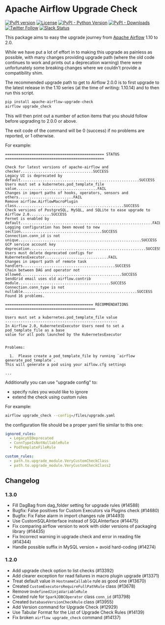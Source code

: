 <!--
 Licensed to the Apache Software Foundation (ASF) under one
 or more contributor license agreements.  See the NOTICE file
 distributed with this work for additional information
 regarding copyright ownership.  The ASF licenses this file
 to you under the Apache License, Version 2.0 (the
 "License"); you may not use this file except in compliance
 with the License.  You may obtain a copy of the License at

   http://www.apache.org/licenses/LICENSE-2.0

 Unless required by applicable law or agreed to in writing,
 software distributed under the License is distributed on an
 "AS IS" BASIS, WITHOUT WARRANTIES OR CONDITIONS OF ANY
 KIND, either express or implied.  See the License for the
 specific language governing permissions and limitations
 under the License.
-->

# Apache Airflow Upgrade Check

[![PyPI version](https://badge.fury.io/py/apache-airflow-upgrade-check.svg)](https://badge.fury.io/py/apache-airflow-upgrade-check)
[![License](http://img.shields.io/:license-Apache%202-blue.svg)](http://www.apache.org/licenses/LICENSE-2.0.txt)
[![PyPI - Python Version](https://img.shields.io/pypi/pyversions/apache-airflow-upgrade-check.svg)](https://pypi.org/project/apache-airflow-upgrade-check/)
[![PyPI - Downloads](https://img.shields.io/pypi/dm/apache-airflow-upgrade-check)](https://pypi.org/project/apache-airflow-upgrade-check/)
[![Twitter Follow](https://img.shields.io/twitter/follow/ApacheAirflow.svg?style=social&label=Follow)](https://twitter.com/ApacheAirflow)
[![Slack Status](https://img.shields.io/badge/slack-join_chat-white.svg?logo=slack&style=social)](https://s.apache.org/airflow-slack)

This package aims to easy the upgrade journey from [Apache Airflow](https://airflow.apache.org/) 1.10 to 2.0.

While we have put a lot of effort in to making this upgrade as painless as possible, with many changes
providing upgrade path (where the old code continues to work and prints out a deprecation warning) there were
unfortunately some breaking changes where we couldn't provide a compatibility shim.

The recommended upgrade path to get to Airflow 2.0.0 is to first upgrade to the latest release in the 1.10
series (at the time of writing: 1.10.14) and to then run this script.

```bash
pip install apache-airflow-upgrade-check
airflow upgrade_check
```

This will then print out a number of action items that you should follow before upgrading to 2.0.0 or above.

The exit code of the command will be 0 (success) if no problems are reported, or 1 otherwise.

For example:

```
============================================= STATUS =============================================

Check for latest versions of apache-airflow and checker.................................SUCCESS
Legacy UI is deprecated by default......................................................SUCCESS
Users must set a kubernetes.pod_template_file value.....................................FAIL
Changes in import paths of hooks, operators, sensors and others.........................FAIL
Remove airflow.AirflowMacroPlugin class.................................................SUCCESS
Check versions of PostgreSQL, MySQL, and SQLite to ease upgrade to Airflow 2.0..........SUCCESS
Fernet is enabled by default............................................................FAIL
Logging configuration has been moved to new section.....................................SUCCESS
Connection.conn_id is not unique........................................................SUCCESS
GCP service account key deprecation.....................................................SUCCESS
Users must delete deprecated configs for KubernetesExecutor.............................FAIL
Changes in import path of remote task handlers..........................................SUCCESS
Chain between DAG and operator not allowed..............................................SUCCESS
SendGrid email uses old airflow.contrib module..........................................SUCCESS
Connection.conn_type is not nullable....................................................SUCCESS
Found 16 problems.

======================================== RECOMMENDATIONS =========================================

Users must set a kubernetes.pod_template_file value
---------------------------------------------------
In Airflow 2.0, KubernetesExecutor Users need to set a pod_template_file as a base
value for all pods launched by the KubernetesExecutor


Problems:

  1.  Please create a pod_template_file by running `airflow generate_pod_template`.
This will generate a pod using your aiflow.cfg settings

...
```

Additionally you can use "upgrade config" to:
- specify rules you would like to ignore
- extend the check using custom rules

For example:

```bash
airflow upgrade_check --config=/files/upgrade.yaml
```

the configuration file should be a proper yaml file similar to this one:

```yaml
ignored_rules:
  - LegacyUIDeprecated
  - ConnTypeIsNotNullableRule
  - PodTemplateFileRule

custom_rules:
  - path.to.upgrade_module.VeryCustomCheckClass
  - path.to.upgrade_module.VeryCustomCheckClass2
```

## Changelog

### 1.3.0

- Fill DagBag from dag_folder setting for upgrade rules (#14588)
- Bugfix: False positives for Custom Executors via Plugins check (#14680)
- Bugfix: Fix False alarm in import changes rule (#14493)
- Use CustomSQLAInterface instead of SQLAInterface (#14475)
- Fix comparing airflow version to work with older versions of packaging library (#14435)
- Fix Incorrect warning in upgrade check and error in reading file (#14344)
- Handle possible suffix in MySQL version + avoid hard-coding (#14274)

### 1.2.0

- Add upgrade check option to list checks (#13392)
- Add clearer exception for read failures in macro plugin upgrade (#13371)
- Treat default value in ``HostnameCallable`` rule as good one (#13670)
- Created ``CustomExecutorsRequireFullPathRule`` class (#13678)
- Remove ``UndefinedJinjaVariableRule``
- Created rule for ``SparkJDBCOperator`` class ``conn_id`` (#13798)
- Created ``DatabaseVersionCheckRule`` class (#13955)
- Add Version command for Upgrade Check (#12929)
- Use Tabular Format for the List of Upgrade Check Rules (#14139)
- Fix broken ``airflow upgrade_check`` command (#14137)
